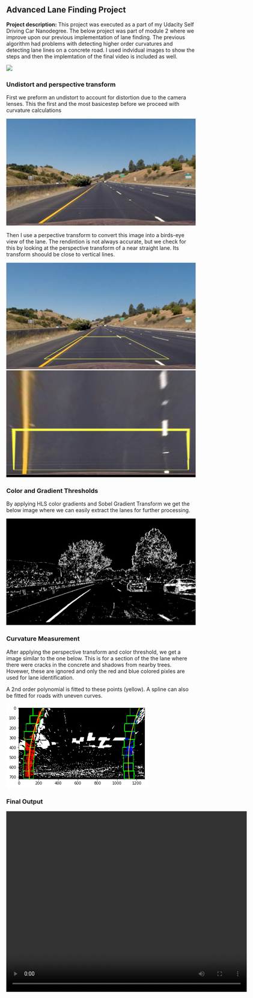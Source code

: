 ## Advanced Lane Finding Project	

**Project description:** 
This project was executed as a part of my Udacity Self Driving Car Nanodegree. The below project was part of module 2 where we improve upon our previous implementation of lane finding. The previous algorithm had problems with detecting higher order curvatures and detecting lane lines on a concrete road. I used indvidual images to show the steps and then the implemtation of the final video is included as well.

<img src="images/sys_id/roll2roll.png?raw=true"/>

### Undistort and perspective transform
First we preform an undistort to account for distortion due to the camera lenses. This the first and the most basicestep before we proceed with curvature calculations

<img src="images/auto_bot/test1_undist.jpg?raw=true"/>

Then I use a perpective transform to convert this image into a birds-eye view of the lane. The rendintion is not always accurate, but we check for this by looking at the perspective transform of a near straight lane. Its transform shoould be close to vertical lines.

<img src="images/auto_bot/straight_lines1_mask.jpg?raw=true"/>

<img src="images/auto_bot/straight_lines1_warped.jpg?raw=true"/>


### Color and Gradient Thresholds

By applying HLS color gradients and Sobel Gradient Transform we get the below image where we can easily extract the lanes for further processing.

<img src="images/auto_bot/test1_color_sobel_threshold.jpg?raw=true"/>

### Curvature Measurement
After applying the perspective transform and color threshold, we get a image similar to the one below. This is for a section of the the lane where there were cracks in the concrete and shadows from nearby trees. Hovewer, these are ignored and only the red and blue colored pixles are used for lane identification. 

A 2nd order polynomial is fitted to these points (yellow). A spline can also be fitted for roads with uneven curves.

<img src="images/auto_bot/output_test1_polynomial.jpg?raw=true"/>

### Final Output

<video width="640" height="480" controls>
  <source src="images/auto_bot/project_video_output.mp4" type="video/mp4">
</video>

